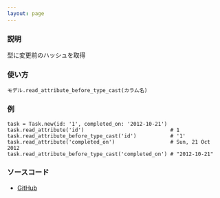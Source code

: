 ```yaml
---
layout: page
---
```


### 説明

型に変更前のハッシュを取得

### 使い方

    モデル.read_attribute_before_type_cast(カラム名)

### 例

    task = Task.new(id: '1', completed_on: '2012-10-21')
    task.read_attribute('id')                            # 1
    task.read_attribute_before_type_cast('id')           # '1'
    task.read_attribute('completed_on')                  # Sun, 21 Oct 2012
    task.read_attribute_before_type_cast('completed_on') # "2012-10-21"

### ソースコード

- [GitHub](https://github.com/rails/rails/blob/984c3ef2775781d47efa9f541ce570daa2434a80/activerecord/lib/active_record/attribute_methods/before_type_cast.rb#L48)
